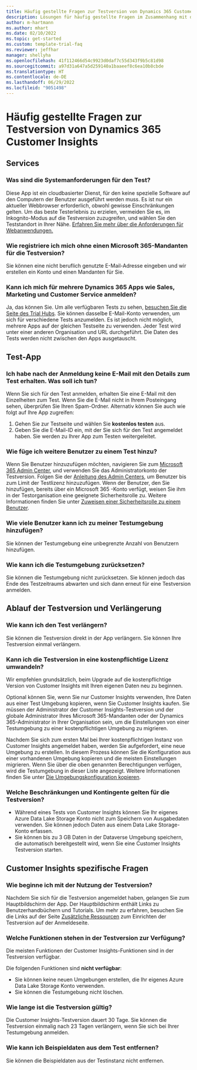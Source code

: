 ```yaml
---
title: Häufig gestellte Fragen zur Testversion von Dynamics 365 Customer Insights
description: Lösungen für häufig gestellte Fragen im Zusammenhang mit der Einrichtung und Verwaltung der Testversion von Customer Insights. Erfahren Sie, wie Sie plattform- und app-spezifische Probleme lösen können.
author: m-hartmann
ms.author: mhart
ms.date: 02/10/2022
ms.topic: get-started
ms.custom: template-trial-faq
ms.reviewer: jeffhar
manager: shellyha
ms.openlocfilehash: 41f112466d54c9923d0daf7c55d343f9b5c81d98
ms.sourcegitcommit: a97d31a647a5d259140a1baaeef8c6ea10b8cbde
ms.translationtype: HT
ms.contentlocale: de-DE
ms.lasthandoff: 06/29/2022
ms.locfileid: "9051498"
---
```

# <a name="dynamics-365-customer-insights-trial-faq"></a>Häufig gestellte Fragen zur Testversion von Dynamics 365 Customer Insights

## <a name="sign-up"></a>Services

### <a name="what-are-the-system-requirements-for-the-trial"></a>Was sind die Systemanforderungen für den Test?

Diese App ist ein cloudbasierter Dienst, für den keine spezielle Software auf den Computern der Benutzer ausgeführt werden muss. Es ist nur ein aktueller Webbrowser erforderlich, obwohl gewisse Einschränkungen gelten. Um das beste Testerlebnis zu erzielen, vermeiden Sie es, im Inkognito-Modus auf die Testversion zuzugreifen, und wählen Sie den Teststandort in Ihrer Nähe. [Erfahren Sie mehr über die Anforderungen für Webanwendungen.](/power-platform/admin/web-application-requirements)

### <a name="how-do-i-sign-up-for-the-trial-without-a-microsoft-365-tenant"></a>Wie registriere ich mich ohne einen Microsoft 365-Mandanten für die Testversion?

Sie können eine nicht beruflich genutzte E-Mail-Adresse eingeben und wir erstellen ein Konto und einen Mandanten für Sie.

### <a name="can-i-sign-up-for-multiple-dynamics-365-apps-such-as-sales-marketing-and-customer-service"></a>Kann ich mich für mehrere Dynamics 365 Apps wie Sales, Marketing und Customer Service anmelden?

Ja, das können Sie. Um alle verfügbaren Tests zu sehen, [besuchen Sie die Seite des Trial Hubs](https://dynamics.microsoft.com/dynamics-365-free-trial). Sie können dasselbe E-Mail-Konto verwenden, um sich für verschiedene Tests anzumelden. Es ist jedoch nicht möglich, mehrere Apps auf der gleichen Testseite zu verwenden. Jeder Test wird unter einer anderen Organisation und URL durchgeführt. Die Daten des Tests werden nicht zwischen den Apps ausgetauscht.

## <a name="trial-app"></a>Test-App

### <a name="i-didnt-receive-the-trial-details-email-after-signing-up-what-should-i-do"></a>Ich habe nach der Anmeldung keine E-Mail mit den Details zum Test erhalten. Was soll ich tun?

Wenn Sie sich für den Test anmelden, erhalten Sie eine E-Mail mit den Einzelheiten zum Test. Wenn Sie die E-Mail nicht in Ihrem Posteingang sehen, überprüfen Sie Ihren Spam-Ordner. Alternativ können Sie auch wie folgt auf Ihre App zugreifen:

1. Gehen Sie zur Testseite und wählen Sie **kostenlos testen** aus.
1. Geben Sie die E-Mail-ID ein, mit der Sie sich für den Test angemeldet haben. Sie werden zu Ihrer App zum Testen weitergeleitet.

### <a name="how-do-i-add-more-users-to-a-trial"></a>Wie füge ich weitere Benutzer zu einem Test hinzu?

Wenn Sie Benutzer hinzuzufügen möchten, navigieren Sie zum [Microsoft 365 Admin Center](https://admin.microsoft.com), und verwenden Sie das Administratorkonto der Testversion. Folgen Sie der [Anleitung des Admin Centers](/microsoft-365/admin/add-users/add-users), um Benutzer bis zum Limit der Testlizenz hinzuzufügen. Wenn der Benutzer, den Sie hinzufügen, bereits über ein Microsoft 365 -Konto verfügt, weisen Sie ihm in der Testorganisation eine geeignete Sicherheitsrolle zu. Weitere Informationen finden Sie unter [Zuweisen einer Sicherheitsrolle zu einem Benutzer](/power-platform/admin/create-users-assign-online-security-roles#assign-a-security-role-to-a-user).

### <a name="how-many-users-can-i-add-to-my-trial-environment"></a>Wie viele Benutzer kann ich zu meiner Testumgebung hinzufügen?

Sie können der Testumgebung eine unbegrenzte Anzahl von Benutzern hinzufügen.

### <a name="how-do-i-reset-the-trial-environment"></a>Wie kann ich die Testumgebung zurücksetzen?

Sie können die Testumgebung nicht zurücksetzen. Sie können jedoch das Ende des Testzeitraums abwarten und sich dann erneut für eine Testversion anmelden.

## <a name="trial-expiration-and-extension"></a>Ablauf der Testversion und Verlängerung

### <a name="how-do-i-extend-the-trial"></a>Wie kann ich den Test verlängern?

Sie können die Testversion direkt in der App verlängern. Sie können Ihre Testversion einmal verlängern.

### <a name="can-i-convert-the-trial-to-a-paid-license"></a>Kann ich die Testversion in eine kostenpflichtige Lizenz umwandeln?

Wir empfehlen grundsätzlich, beim Upgrade auf die kostenpflichtige Version von Customer Insights mit Ihren eigenen Daten neu zu beginnen. 

Optional können Sie, wenn Sie nur Customer Insights verwenden, Ihre Daten aus einer Test Umgebung kopieren, wenn Sie Customer Insights kaufen. Sie müssen der Administrator der Customer Insights-Testversion und der globale Administrator Ihres Microsoft 365-Mandanten oder der Dynamics 365-Administrator in Ihrer Organisation sein, um die Einstellungen von einer Testumgebung zu einer kostenpflichtigen Umgebung zu migrieren.

Nachdem Sie sich zum ersten Mal bei Ihrer kostenpflichtigen Instanz von Customer Insights angemeldet haben, werden Sie aufgefordert, eine neue Umgebung zu erstellen. In diesem Prozess können Sie die Konfiguration aus einer vorhandenen Umgebung kopieren und die meisten Einstellungen migrieren. Wenn Sie über die oben genannten Berechtigungen verfügen, wird die Testumgebung in dieser Liste angezeigt. Weitere Informationen finden Sie unter [Die Umgebungskonfiguration kopieren](create-environment.md#copy-the-environment-configuration).

### <a name="what-are-the-trial-limits-and-quotas"></a>Welche Beschränkungen und Kontingente gelten für die Testversion?

- Während eines Tests von Customer Insights können Sie Ihr eigenes Azure Data Lake Storage Konto nicht zum Speichern von Ausgabedaten verwenden. Sie können jedoch Daten aus einem Data Lake Storage-Konto erfassen.
- Sie können bis zu 3 GB Daten in der Dataverse Umgebung speichern, die automatisch bereitgestellt wird, wenn Sie eine Customer Insights Testversion starten.

## <a name="customer-insights-specific-questions"></a>Customer Insights spezifische Fragen

### <a name="how-do-i-start-using-the-trial"></a>Wie beginne ich mit der Nutzung der Testversion?

Nachdem Sie sich für die Testversion angemeldet haben, gelangen Sie zum Hauptbildschirm der App. Der Hauptbildschirm enthält Links zu Benutzerhandbüchern und Tutorials. Um mehr zu erfahren, besuchen Sie die Links auf der Seite [Zusätzliche Ressourcen](trial-signup.md#additional-resources) zum Einrichten der Testversion auf der Anmeldeseite.

### <a name="what-features-are-available-in-the-trial"></a>Welche Funktionen stehen in der Testversion zur Verfügung?

Die meisten Funktionen der Customer Insights-Funktionen sind in der Testversion verfügbar.

Die folgenden Funktionen sind **nicht verfügbar**:

- Sie können keine neuen Umgebungen erstellen, die Ihr eigenes Azure Data Lake Storage Konto verwenden.
- Sie können die Testumgebung nicht löschen.

### <a name="how-long-does-the-trial-last"></a>Wie lange ist die Testversion gültig?

Die Customer Insights-Testversion dauert 30 Tage. Sie können die Testversion einmalig nach 23 Tagen verlängern, wenn Sie sich bei Ihrer Testumgebung anmelden.

### <a name="how-do-i-remove-sample-data-from-the-trial"></a>Wie kann ich Beispieldaten aus dem Test entfernen?

Sie können die Beispieldaten aus der Testinstanz nicht entfernen.
